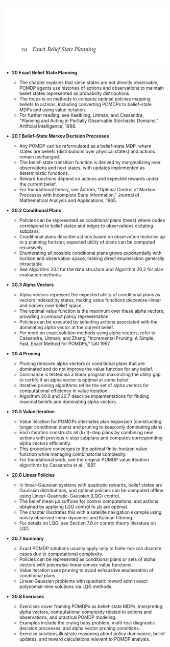 ![ADFM-20-belief-state-planning-exact](ADFM-20-belief-state-planning-exact.best.png)

- **20 Exact Belief State Planning**
  - The chapter explains that since states are not directly observable, POMDP agents use histories of actions and observations to maintain belief states represented as probability distributions.
  - The focus is on methods to compute optimal policies mapping beliefs to actions, including converting POMDPs to belief-state MDPs and using value iteration.
  - For further reading, see Kaelbling, Littman, and Cassandra, "Planning and Acting in Partially Observable Stochastic Domains," Artificial Intelligence, 1998.

- **20.1 Belief-State Markov Decision Processes**
  - Any POMDP can be reformulated as a belief-state MDP, where states are beliefs (distributions over physical states) and actions remain unchanged.
  - The belief-state transition function is derived by marginalizing over observations and next states, with updates implemented as deterministic functions.
  - Reward functions depend on actions and expected rewards under the current belief.
  - For foundational theory, see Åström, "Optimal Control of Markov Processes with Incomplete State Information," Journal of Mathematical Analysis and Applications, 1965.

- **20.2 Conditional Plans**
  - Policies can be represented as conditional plans (trees) where nodes correspond to belief states and edges to observations dictating subplans.
  - Conditional plans describe actions based on observation histories up to a planning horizon; expected utility of plans can be computed recursively.
  - Enumerating all possible conditional plans grows exponentially with horizon and observation space, making direct enumeration generally intractable.
  - See Algorithm 20.1 for the data structure and Algorithm 20.2 for plan evaluation methods.

- **20.3 Alpha Vectors**
  - Alpha vectors represent the expected utility of conditional plans as vectors indexed by states, making value functions piecewise-linear and convex over belief space.
  - The optimal value function is the maximum over these alpha vectors, providing a compact policy representation.
  - Policies can be executed by selecting actions associated with the dominating alpha vector at the current belief.
  - For more on exact solution methods using alpha vectors, refer to Cassandra, Littman, and Zhang, "Incremental Pruning: A Simple, Fast, Exact Method for POMDPs," UAI 1997.

- **20.4 Pruning**
  - Pruning removes alpha vectors or conditional plans that are dominated and do not improve the value function for any belief.
  - Dominance is tested via a linear program maximizing the utility gap to certify if an alpha vector is optimal at some belief.
  - Iterative pruning algorithms refine the set of alpha vectors for computational efficiency in value iteration.
  - Algorithm 20.6 and 20.7 describe implementations for finding maximal beliefs and dominating alpha vectors.

- **20.5 Value Iteration**
  - Value iteration for POMDPs alternates plan expansion (constructing longer conditional plans) and pruning to keep only dominating plans.
  - Each iteration constructs all (k+1)-step plans by combining new actions with previous k-step subplans and computes corresponding alpha vectors efficiently.
  - This procedure converges to the optimal finite-horizon value function while managing combinatorial complexity.
  - For foundational work, see the original POMDP value iteration algorithms by Cassandra et al., 1997.

- **20.6 Linear Policies**
  - In linear-Gaussian systems with quadratic rewards, belief states are Gaussian distributions, and optimal policies can be computed offline using Linear-Quadratic-Gaussian (LQG) control.
  - The belief mean µb suffices for control computations, and actions obtained by applying LQG control to µb are optimal.
  - The chapter illustrates this with a satellite navigation example using noisily observed linear dynamics and Kalman filtering.
  - For details on LQG, see Section 7.8 or control theory literature on LQG.

- **20.7 Summary**
  - Exact POMDP solutions usually apply only to finite-horizon discrete cases due to computational complexity.
  - Policies can be represented as conditional plans or sets of alpha vectors with piecewise-linear convex value functions.
  - Value iteration uses pruning to avoid exhaustive enumeration of conditional plans.
  - Linear-Gaussian problems with quadratic reward admit exact polynomial-time solutions via LQG methods.

- **20.8 Exercises**
  - Exercises cover framing POMDPs as belief-state MDPs, interpreting alpha vectors, computational complexity related to actions and observations, and practical POMDP modeling.
  - Examples include the crying baby problem, multi-test diagnostic decision processes, and alpha vector pruning conditions.
  - Exercise solutions illustrate reasoning about policy dominance, belief updates, and reward calculations relevant to POMDP analysis.
